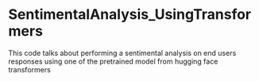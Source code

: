# SentimentalAnalysis_UsingTransformers
This code talks about performing a sentimental analysis on end users responses using one of the pretrained model from hugging face transformers
